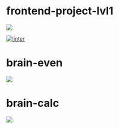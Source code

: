 # frontend-project-lvl1

<a href="https://codeclimate.com/github/oromaniko/frontend-project-lvl1/maintainability"><img src="https://api.codeclimate.com/v1/badges/d5b534b48181d8cd5f6a/maintainability" /></a>

[![linter](https://github.com/oromaniko/frontend-project-lvl1/actions/workflows/run-linter.yml/badge.svg)](https://github.com/oromaniko/frontend-project-lvl1/actions/workflows/run-linter.yml)

# brain-even
<a href="https://asciinema.org/a/Hck4Mva3TyE72m8mJgG1MvXzt" target="_blank"><img src="https://asciinema.org/a/Hck4Mva3TyE72m8mJgG1MvXzt.svg" /></a>

# brain-calc
<a href="https://asciinema.org/a/BFy1dH9q9bR2QsLU3sitNyDwi" target="_blank"><img src="https://asciinema.org/a/BFy1dH9q9bR2QsLU3sitNyDwi.svg" /></a>

